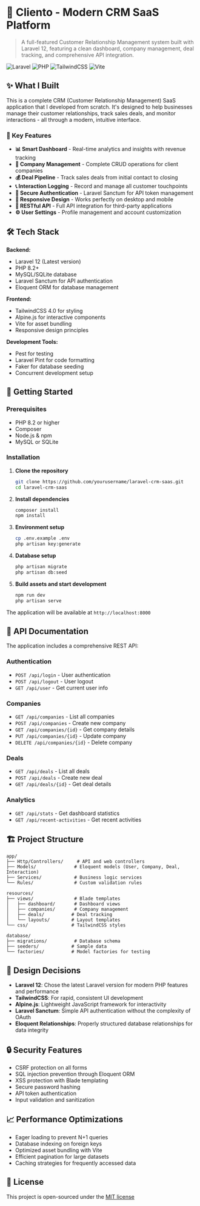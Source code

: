 # 🚀 Cliento - Modern CRM SaaS Platform

> A full-featured Customer Relationship Management system built with Laravel 12, featuring a clean dashboard, company management, deal tracking, and comprehensive API integration.

![Laravel](https://img.shields.io/badge/Laravel-12.x-red.svg)
![PHP](https://img.shields.io/badge/PHP-8.2+-blue.svg)
![TailwindCSS](https://img.shields.io/badge/TailwindCSS-4.0-38B2AC.svg)
![Vite](https://img.shields.io/badge/Vite-7.0-646CFF.svg)

## ✨ What I Built

This is a complete CRM (Customer Relationship Management) SaaS application that I developed from scratch. It's designed to help businesses manage their customer relationships, track sales deals, and monitor interactions - all through a modern, intuitive interface.

### 🎯 Key Features

- **📊 Smart Dashboard** - Real-time analytics and insights with revenue tracking
- **🏢 Company Management** - Complete CRUD operations for client companies
- **💰 Deal Pipeline** - Track sales deals from initial contact to closing
- **📞 Interaction Logging** - Record and manage all customer touchpoints
- **🔐 Secure Authentication** - Laravel Sanctum for API token management
- **📱 Responsive Design** - Works perfectly on desktop and mobile
- **🔌 RESTful API** - Full API integration for third-party applications
- **⚙️ User Settings** - Profile management and account customization

## 🛠️ Tech Stack

**Backend:**
- Laravel 12 (Latest version)
- PHP 8.2+
- MySQL/SQLite database
- Laravel Sanctum for API authentication
- Eloquent ORM for database management

**Frontend:**
- TailwindCSS 4.0 for styling
- Alpine.js for interactive components
- Vite for asset bundling
- Responsive design principles

**Development Tools:**
- Pest for testing
- Laravel Pint for code formatting
- Faker for database seeding
- Concurrent development setup

## 🚀 Getting Started

### Prerequisites
- PHP 8.2 or higher
- Composer
- Node.js & npm
- MySQL or SQLite

### Installation

1. **Clone the repository**
   ```bash
   git clone https://github.com/yourusername/laravel-crm-saas.git
   cd laravel-crm-saas
   ```

2. **Install dependencies**
   ```bash
   composer install
   npm install
   ```

3. **Environment setup**
   ```bash
   cp .env.example .env
   php artisan key:generate
   ```

4. **Database setup**
   ```bash
   php artisan migrate
   php artisan db:seed
   ```

5. **Build assets and start development**
   ```bash
   npm run dev
   php artisan serve
   ```

The application will be available at `http://localhost:8000`

## 🔧 API Documentation

The application includes a comprehensive REST API:

### Authentication
- `POST /api/login` - User authentication
- `POST /api/logout` - User logout
- `GET /api/user` - Get current user info

### Companies
- `GET /api/companies` - List all companies
- `POST /api/companies` - Create new company
- `GET /api/companies/{id}` - Get company details
- `PUT /api/companies/{id}` - Update company
- `DELETE /api/companies/{id}` - Delete company

### Deals
- `GET /api/deals` - List all deals
- `POST /api/deals` - Create new deal
- `GET /api/deals/{id}` - Get deal details

### Analytics
- `GET /api/stats` - Get dashboard statistics
- `GET /api/recent-activities` - Get recent activities

## 🏗️ Project Structure

```
app/
├── Http/Controllers/     # API and web controllers
├── Models/              # Eloquent models (User, Company, Deal, Interaction)
├── Services/            # Business logic services
└── Rules/               # Custom validation rules

resources/
├── views/               # Blade templates
│   ├── dashboard/       # Dashboard views
│   ├── companies/       # Company management
│   ├── deals/          # Deal tracking
│   └── layouts/        # Layout templates
└── css/                # TailwindCSS styles

database/
├── migrations/          # Database schema
├── seeders/            # Sample data
└── factories/          # Model factories for testing
```

## 🎨 Design Decisions

- **Laravel 12**: Chose the latest Laravel version for modern PHP features and performance
- **TailwindCSS**: For rapid, consistent UI development
- **Alpine.js**: Lightweight JavaScript framework for interactivity
- **Laravel Sanctum**: Simple API authentication without the complexity of OAuth
- **Eloquent Relationships**: Properly structured database relationships for data integrity

## 🔒 Security Features

- CSRF protection on all forms
- SQL injection prevention through Eloquent ORM
- XSS protection with Blade templating
- Secure password hashing
- API token authentication
- Input validation and sanitization

## 📈 Performance Optimizations

- Eager loading to prevent N+1 queries
- Database indexing on foreign keys
- Optimized asset bundling with Vite
- Efficient pagination for large datasets
- Caching strategies for frequently accessed data

## 📝 License

This project is open-sourced under the [MIT license](https://opensource.org/licenses/MIT)

